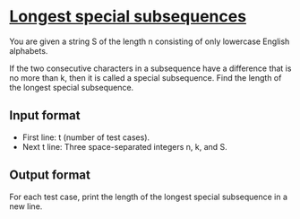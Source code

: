 # [Longest special subsequences][link]

You are given a string S of the length n consisting of only lowercase English alphabets.

If the two consecutive characters in a subsequence have a difference that is no more than k, then it is called a special subsequence. Find the length of the longest special subsequence.

## Input format

- First line: t (number of test cases).
- Next t line: Three space-separated integers n, k, and S.

## Output format

For each test case, print the length of the longest special subsequence in a new line.

[link]: https://www.hackerearth.com/practice/algorithms/dynamic-programming/2-dimensional/practice-problems/algorithm/longest-ajeebogareeb-subsequence-df1d20ba/

